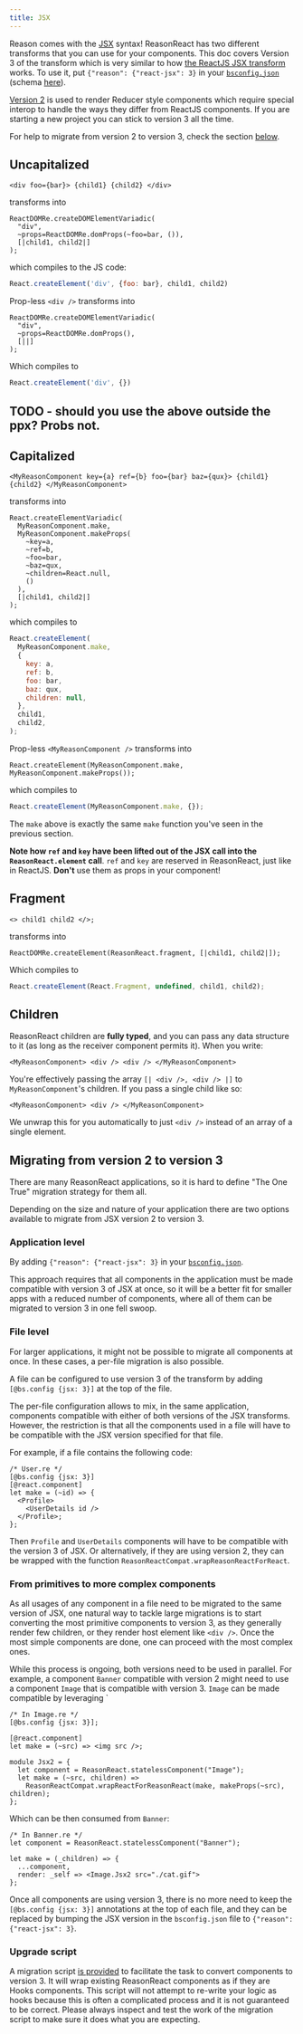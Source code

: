 ```yaml
---
title: JSX
---
```


Reason comes with the [JSX](https://reasonml.github.io/docs/en/jsx.html) syntax! ReasonReact has two different transforms that you can use for your components. This doc covers Version 3 of the transform which is very similar to how [the ReactJS JSX transform](https://reactjs.org/docs/introducing-jsx.html) works. To use it, put `{"reason": {"react-jsx": 3}` in your [`bsconfig.json`](https://bucklescript.github.io/docs/en/build-configuration.html#reason-refmt) (schema [here](http://bucklescript.github.io/bucklescript/docson/#build-schema.json)).

[Version 2](jsx-2.md) is used to render Reducer style components which require special interop to handle the ways they differ from ReactJS components. If you are starting a new project you can stick to version 3 all the time.

For help to migrate from version 2 to version 3, check the section [below](https://reasonml.github.io/reason-react/docs/en/jsx.html#migrating-from-version-2-to-version-3).

## Uncapitalized

```reason
<div foo={bar}> {child1} {child2} </div>
```

transforms into

```reason
ReactDOMRe.createDOMElementVariadic(
  "div",
  ~props=ReactDOMRe.domProps(~foo=bar, ()),
  [|child1, child2|]
);
```

which compiles to the JS code:

```js
React.createElement('div', {foo: bar}, child1, child2)
```

Prop-less `<div />` transforms into

```reason
ReactDOMRe.createDOMElementVariadic(
  "div",
  ~props=ReactDOMRe.domProps(),
  [||]
);
```

Which compiles to

```js
React.createElement('div', {})
```

## TODO - should you use the above outside the ppx? Probs not.

## Capitalized

```reason
<MyReasonComponent key={a} ref={b} foo={bar} baz={qux}> {child1} {child2} </MyReasonComponent>
```

transforms into

```reason
React.createElementVariadic(
  MyReasonComponent.make,
  MyReasonComponent.makeProps(
    ~key=a,
    ~ref=b,
    ~foo=bar,
    ~baz=qux,
    ~children=React.null,
    ()
  ),
  [|child1, child2|]
);
```

which compiles to

```js
React.createElement(
  MyReasonComponent.make,
  {
    key: a,
    ref: b,
    foo: bar,
    baz: qux,
    children: null,
  },
  child1,
  child2,
);
```

Prop-less `<MyReasonComponent />` transforms into

```reason
React.createElement(MyReasonComponent.make, MyReasonComponent.makeProps());
```

which compiles to

```js
React.createElement(MyReasonComponent.make, {});
```

The `make` above is exactly the same `make` function you've seen in the previous section.

**Note how `ref` and `key` have been lifted out of the JSX call into the `ReasonReact.element` call**. `ref` and `key` are reserved in ReasonReact, just like in ReactJS. **Don't** use them as props in your component!

## Fragment

```reason
<> child1 child2 </>;
```

transforms into

```reason
ReactDOMRe.createElement(ReasonReact.fragment, [|child1, child2|]);
```

Which compiles to

```js
React.createElement(React.Fragment, undefined, child1, child2);
```

## Children

ReasonReact children are **fully typed**, and you can pass any data structure to it (as long as the receiver component permits it). When you write:

```reason
<MyReasonComponent> <div /> <div /> </MyReasonComponent>
```

You're effectively passing the array `[| <div />, <div /> |]` to `MyReasonComponent`'s children. If you pass a single child like so:

```reason
<MyReasonComponent> <div /> </MyReasonComponent>
```

We unwrap this for you automatically to just `<div />` instead of an array of a single element.

## Migrating from version 2 to version 3

There are many ReasonReact applications, so it is hard to define "The One True" migration strategy for them all.

Depending on the size and nature of your application there are two options available to migrate from JSX version 2 to version 3.

### Application level

By adding `{"reason": {"react-jsx": 3}` in your [`bsconfig.json`](https://bucklescript.github.io/docs/en/build-configuration.html#reason-refmt).

This approach requires that all components in the application must be made compatible with version 3 of JSX at once, so it will be a better fit for smaller apps with a reduced number of components, where all of them can be migrated to version 3 in one fell swoop.

### File level

For larger applications, it might not be possible to migrate all components at once. In these cases, a per-file migration is also possible.

A file can be configured to use version 3 of the transform by adding `[@bs.config {jsx: 3}]` at the top of the file.

The per-file configuration allows to mix, in the same application, components compatible with either of both versions of the JSX transforms. However, the restriction is that all the components used in a file will have to be compatible with the JSX version specified for that file.

For example, if a file contains the following code:

```reason
/* User.re */
[@bs.config {jsx: 3}]
[@react.component]
let make = (~id) => {
  <Profile>
    <UserDetails id />
  </Profile>;
};
```

Then `Profile` and `UserDetails` components will have to be compatible with the version 3 of JSX. Or alternatively, if they are using version 2, they can be wrapped with the function `ReasonReactCompat.wrapReasonReactForReact`.

### From primitives to more complex components

As all usages of any component in a file need to be migrated to the same version of JSX, one natural way to tackle large migrations is to start converting the most primitive components to version 3, as they generally render few children, or they render host element like `<div />`. Once the most simple components are done, one can proceed with the most complex ones.

While this process is ongoing, both versions need to be used in parallel. For example, a component `Banner` compatible with version 2 might need to use a component `Image` that is compatible with version 3. `Image` can be made compatible by leveraging `

```reason
/* In Image.re */
[@bs.config {jsx: 3}];

[@react.component]
let make = (~src) => <img src />;

module Jsx2 = {
  let component = ReasonReact.statelessComponent("Image");
  let make = (~src, children) =>
    ReasonReactCompat.wrapReactForReasonReact(make, makeProps(~src), children);
};
```

Which can be then consumed from `Banner`:

```reason
/* In Banner.re */
let component = ReasonReact.statelessComponent("Banner");

let make = (_children) => {
  ...component,
  render: _self => <Image.Jsx2 src="./cat.gif">
};
```

Once all components are using version 3, there is no more need to keep the `[@bs.config {jsx: 3}]` annotations at the top of each file, and they can be replaced by bumping the JSX version in the `bsconfig.json` file to `{"reason": {"react-jsx": 3}`.

### Upgrade script

A migration script [is provided](https://github.com/chenglou/upgrade-reason-react#installation) to facilitate the task to convert components to version 3. It will wrap existing ReasonReact components as if they are Hooks components. This script will not attempt to re-write your logic as hooks because this is often a complicated process and it is not guaranteed to be correct. Please always inspect and test the work of the migration script to make sure it does what you are expecting.
